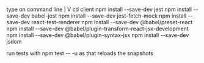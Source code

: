 type on command line | 
                     V
cd client
npm install --save-dev jest
npm install --save-dev babel-jest
npm install --save-dev jest-fetch-mock
npm install --save-dev react-test-renderer
npm install --save-dev @babel/preset-react
npm install --save-dev @babel/plugin-transform-react-jsx-development
npm install --save-dev @babel/plugin-syntax-jsx
npm install --save-dev jsdom

run tests with
npm test -- -u
as that reloads the snapshots